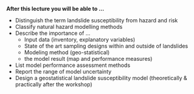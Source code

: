 
<!-- README.md is generated from README.Rmd. Please edit that file -->

**After this lecture you will be able to …**

  - Distinguish the term landslide susceptibility from hazard and risk
  - Classify natural hazard modelling methods
  - Describe the importance of …
      - Input data (inventory, explanatory variables)
      - State of the art sampling designs within and outside of
        landslides
      - Modeling method (geo-statistical)
      - the model result (map and performance measures)
  - List model performance assessment methods
  - Report the range of model uncertainty
  - Design a geostatistical landslide susceptibility model
    (theoretically & practically after the workshop)
